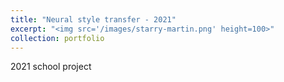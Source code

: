 ```yaml
---
title: "Neural style transfer - 2021"
excerpt: "<img src='/images/starry-martin.png' height=100>"
collection: portfolio
---
```


2021 school project
